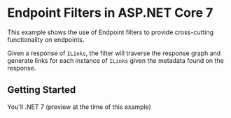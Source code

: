 # Endpoint Filters in ASP.NET Core 7

This example shows the use of Endpoint filters to provide
cross-cutting functionality on endpoints. 

Given a response of `ILinks`, the filter will traverse the response graph and generate links for each instance of `ILinks` given the metadata found on
the response.

## Getting Started

You'll .NET 7 (preview at the time of this example)